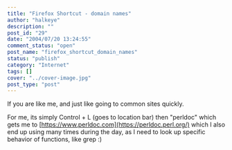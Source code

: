 ```yaml
---
title: "Firefox Shortcut - domain names"
author: "halkeye"
description: ""
post_id: "29"
date: "2004/07/20 13:24:55"
comment_status: "open"
post_name: "firefox_shortcut_domain_names"
status: "publish"
category: "Internet"
tags: []
cover: "../cover-image.jpg"
post_type: "post"
---
```


If you are like me, and just like going to common sites quickly.

For me, its simply Control + L (goes to location bar) then "perldoc" which gets me to [https://www.perldoc.com](https://perldoc.perl.org/) which I also end up using many times during the day, as I need to look up specific behavior of functions, like grep :)